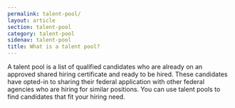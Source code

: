 ```yaml
---
permalink: talent-pool/
layout: article
section: talent-pool
category: talent-pool
sidenav: talent-pool
title: What is a talent pool?
---
```


A talent pool is a list of qualified candidates who are already on an approved shared hiring certificate and ready to be hired. These candidates have opted-in to sharing their federal application with other federal agencies who are hiring for similar positions. You can use talent pools to find candidates that fit your hiring need.  
